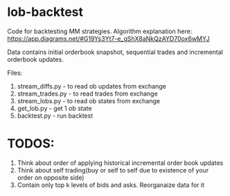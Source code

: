 # lob-backtest

Code for backtesting MM strategies. Algorithm explanation here: https://app.diagrams.net/#G19Ys3Yt7-e_gShX8aNkQzAYD70ox6wMYJ

Data contains initial orderbook snapshot, sequential trades and incremental orderbook updates.

Files:
1) stream_diffs.py - to read ob updates from exchange
2) stream_trades.py - to read trades from exchange
3) stream_lobs.py - to read ob states from exchange
4) get_lob.py - get 1 ob state
5) backtest.py - run backtest

# TODOS:
1) Think about order of applying historical incremental order book updates
2) Think about self trading(buy or self to self due to existence of your order on opposite side)
3) Contain only top k levels of bids and asks. Reorganaize data for it
